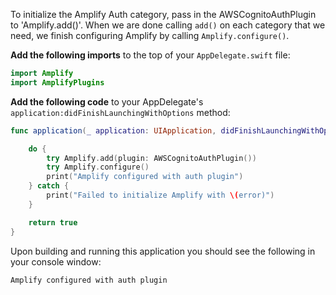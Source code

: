 To initialize the Amplify Auth category, pass in the AWSCognitoAuthPlugin to 'Amplify.add()'.  When we are done calling `add()` on each category that we need, we finish configuring Amplify by calling `Amplify.configure()`.

**Add the following imports** to the top of your `AppDelegate.swift` file:

```swift
import Amplify
import AmplifyPlugins
```

**Add the following code** to your AppDelegate's `application:didFinishLaunchingWithOptions` method:
```swift
func application(_ application: UIApplication, didFinishLaunchingWithOptions launchOptions: [UIApplication.LaunchOptionsKey: Any]?) -> Bool {

    do {
        try Amplify.add(plugin: AWSCognitoAuthPlugin())
        try Amplify.configure()
        print("Amplify configured with auth plugin")
    } catch {
        print("Failed to initialize Amplify with \(error)")
    }

    return true
}
```
Upon building and running this application you should see the following in your console window:

```bash
Amplify configured with auth plugin
```